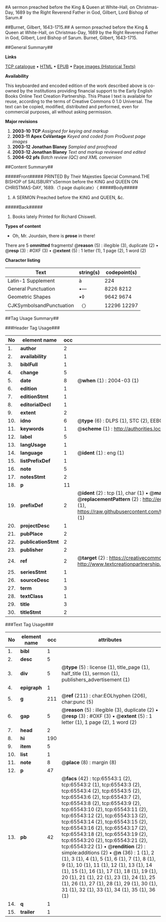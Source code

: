 #A sermon preached before the King & Queen at White-Hall, on Christmas-Day, 1689 by the Right Reverend Father in God, Gilbert, Lord Bishop of Sarum.#

##Burnet, Gilbert, 1643-1715.##
A sermon preached before the King & Queen at White-Hall, on Christmas-Day, 1689 by the Right Reverend Father in God, Gilbert, Lord Bishop of Sarum.
Burnet, Gilbert, 1643-1715.

##General Summary##

**Links**

[TCP catalogue](http://www.ota.ox.ac.uk/tcp/)  • 
[HTML](http://tei.it.ox.ac.uk/tcp/Texts-HTML/free/A30/A30432.html)  • 
[EPUB](http://tei.it.ox.ac.uk/tcp/Texts-EPUB/free/A30/A30432.epub) • 
[Page images (Historical Texts)](https://data.historicaltexts.jisc.ac.uk/view?pubId=eebo-12676236e&pageId=eebo-12676236e-65543-1)

**Availability**

This keyboarded and encoded edition of the
	       work described above is co-owned by the institutions
	       providing financial support to the Early English Books
	       Online Text Creation Partnership. This Phase I text is
	       available for reuse, according to the terms of Creative
	       Commons 0 1.0 Universal. The text can be copied,
	       modified, distributed and performed, even for
	       commercial purposes, all without asking permission.

**Major revisions**

1. __2003-10__ __TCP__ *Assigned for keying and markup*
1. __2003-11__ __Apex CoVantage__ *Keyed and coded from ProQuest page images*
1. __2003-12__ __Jonathan Blaney__ *Sampled and proofread*
1. __2003-12__ __Jonathan Blaney__ *Text and markup reviewed and edited*
1. __2004-02__ __pfs__ *Batch review (QC) and XML conversion*

##Content Summary##

#####Front#####
PRINTED By Their Majesties Special Command.THE BISHOP of SALISBURY'sSermon before the KING and QUEEN ON CHRISTMAS-DAY, 1689.〈1 page duplicate〉〈
#####Body#####

1. A SERMON Preached before the KING and QUEEN, &c.

#####Back#####

1. Books lately Printed for Richard Chiswell.

**Types of content**

  * Oh, Mr. Jourdain, there is **prose** in there!

There are 5 **ommitted** fragments! 
 @__reason__ (5) : illegible (3), duplicate (2)  •  @__resp__ (3) : #OXF (3)  •  @__extent__ (5) : 1 letter (1), 1 page (2), 1 word (2)

**Character listing**


|Text|string(s)|codepoint(s)|
|---|---|---|
|Latin-1 Supplement|à|224|
|General Punctuation|•—|8226 8212|
|Geometric Shapes|▪◊|9642 9674|
|CJKSymbolsandPunctuation|〈〉|12296 12297|

##Tag Usage Summary##

###Header Tag Usage###

|No|element name|occ|attributes|
|---|---|---|---|
|1.|__author__|2||
|2.|__availability__|1||
|3.|__biblFull__|1||
|4.|__change__|5||
|5.|__date__|8| @__when__ (1) : 2004-03 (1)|
|6.|__edition__|1||
|7.|__editionStmt__|1||
|8.|__editorialDecl__|1||
|9.|__extent__|2||
|10.|__idno__|6| @__type__ (6) : DLPS (1), STC (2), EEBO-CITATION (1), OCLC (1), VID (1)|
|11.|__keywords__|1| @__scheme__ (1) : http://authorities.loc.gov/ (1)|
|12.|__label__|5||
|13.|__langUsage__|1||
|14.|__language__|1| @__ident__ (1) : eng (1)|
|15.|__listPrefixDef__|1||
|16.|__note__|5||
|17.|__notesStmt__|2||
|18.|__p__|11||
|19.|__prefixDef__|2| @__ident__ (2) : tcp (1), char (1)  •  @__matchPattern__ (2) : ([0-9\-]+):([0-9IVX]+) (1), (.+) (1)  •  @__replacementPattern__ (2) : http://eebo.chadwyck.com/downloadtiff?vid=$1&page=$2 (1), https://raw.githubusercontent.com/textcreationpartnership/Texts/master/tcpchars.xml#$1 (1)|
|20.|__projectDesc__|1||
|21.|__pubPlace__|2||
|22.|__publicationStmt__|2||
|23.|__publisher__|2||
|24.|__ref__|2| @__target__ (2) : https://creativecommons.org/publicdomain/zero/1.0/ (1), http://www.textcreationpartnership.org/docs/. (1)|
|25.|__seriesStmt__|1||
|26.|__sourceDesc__|1||
|27.|__term__|3||
|28.|__textClass__|1||
|29.|__title__|3||
|30.|__titleStmt__|2||


###Text Tag Usage###

|No|element name|occ|attributes|
|---|---|---|---|
|1.|__bibl__|1||
|2.|__desc__|5||
|3.|__div__|5| @__type__ (5) : license (1), title_page (1), half_title (1), sermon (1), publishers_advertisement (1)|
|4.|__epigraph__|1||
|5.|__g__|211| @__ref__ (211) : char:EOLhyphen (206), char:punc (5)|
|6.|__gap__|5| @__reason__ (5) : illegible (3), duplicate (2)  •  @__resp__ (3) : #OXF (3)  •  @__extent__ (5) : 1 letter (1), 1 page (2), 1 word (2)|
|7.|__head__|2||
|8.|__hi__|190||
|9.|__item__|5||
|10.|__list__|1||
|11.|__note__|8| @__place__ (8) : margin (8)|
|12.|__p__|47||
|13.|__pb__|42| @__facs__ (42) : tcp:65543:1 (2), tcp:65543:2 (1), tcp:65543:3 (2), tcp:65543:4 (2), tcp:65543:5 (2), tcp:65543:6 (2), tcp:65543:7 (2), tcp:65543:8 (2), tcp:65543:9 (2), tcp:65543:10 (2), tcp:65543:11 (2), tcp:65543:12 (2), tcp:65543:13 (2), tcp:65543:14 (2), tcp:65543:15 (2), tcp:65543:16 (2), tcp:65543:17 (2), tcp:65543:18 (2), tcp:65543:19 (2), tcp:65543:20 (2), tcp:65543:21 (2), tcp:65543:22 (1)  •  @__rendition__ (2) : simple:additions (2)  •  @__n__ (36) : 1 (1), 2 (1), 3 (1), 4 (1), 5 (1), 6 (1), 7 (1), 8 (1), 9 (1), 10 (1), 11 (1), 12 (1), 13 (1), 14 (1), 15 (1), 16 (1), 17 (1), 18 (1), 19 (1), 20 (1), 21 (1), 22 (1), 23 (1), 24 (1), 25 (1), 26 (1), 27 (1), 28 (1), 29 (1), 30 (1), 31 (1), 32 (1), 33 (1), 34 (1), 35 (1), 36 (1)|
|14.|__q__|1||
|15.|__trailer__|1||
